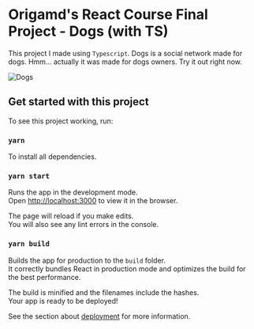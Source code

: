 # Origamd's React Course Final Project - Dogs (with TS)

This project I made using `Typescript`.
Dogs is a social network made for dogs. Hmm... actually it was made for dogs owners. Try it out right now.

![Dogs]("./dogs.jpg")

## Get started with this project

To see this project working, run:

### `yarn`

To install all dependencies.

### `yarn start`

Runs the app in the development mode.\
Open [http://localhost:3000](http://localhost:3000) to view it in the browser.

The page will reload if you make edits.\
You will also see any lint errors in the console.

### `yarn build`

Builds the app for production to the `build` folder.\
It correctly bundles React in production mode and optimizes the build for the best performance.

The build is minified and the filenames include the hashes.\
Your app is ready to be deployed!

See the section about [deployment](https://facebook.github.io/create-react-app/docs/deployment) for more information.
